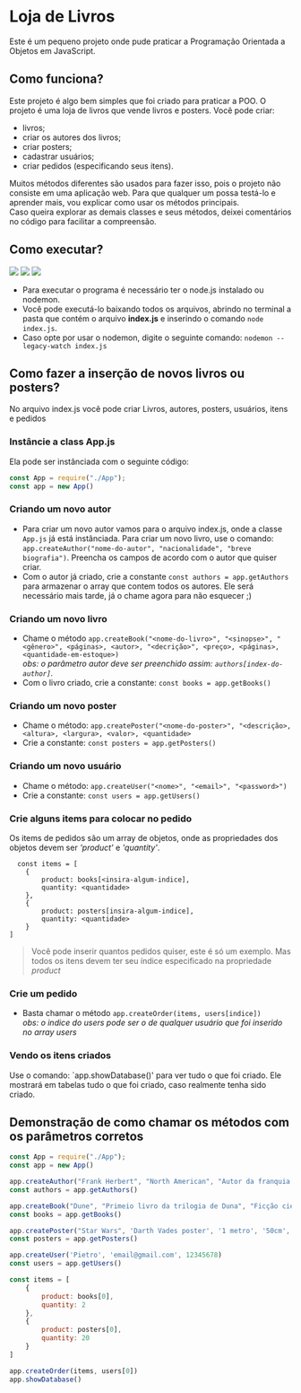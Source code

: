 # Loja de Livros
Este é um pequeno projeto onde pude praticar a Programação Orientada a Objetos em JavaScript. 
## Como funciona?
Este projeto é algo bem simples que foi criado para praticar a POO. O projeto é uma loja de livros que vende livros e posters. Você pode criar:
+ livros;
+ criar os autores dos livros;
+ criar posters;
+ cadastrar usuários;
+ criar pedidos (especificando seus itens).<br>

Muitos métodos diferentes são usados para fazer isso, pois o projeto não consiste em uma aplicação web. Para que qualquer um possa testá-lo e aprender mais, vou explicar como usar os métodos principais. <br>
Caso queira explorar as demais classes e seus métodos, deixei comentários no código para facilitar a compreensão. <br>
## Como executar?
![](https://img.shields.io/badge/node.js-node?style=flat&logo=node.js&labelColor=%23000&color=%2384D82A_)
![](https://img.shields.io/badge/JavaScript-js?style=flat&logo=javascript&labelColor=%23000&color=%23F1CE05)
![](https://img.shields.io/badge/nodemon-js?style=flat&logo=nodemon&labelColor=%23fff&color=%232E2E2D)
+ Para executar o programa é necessário ter o node.js instalado ou nodemon. 
+ Você pode executá-lo baixando todos os arquivos, abrindo no terminal a pasta que contém o arquivo **index.js** e inserindo o comando `node index.js`. 
+ Caso opte por usar o nodemon, digite o seguinte comando: `nodemon --legacy-watch index.js`

## Como fazer a inserção de novos livros ou posters? 
No arquivo index.js você pode criar Livros, autores, posters, usuários, itens e pedidos

### Instâncie a class App.js
Ela pode ser instânciada com o seguinte código: 
```js
const App = require("./App");
const app = new App()
```

### Criando um novo autor
- Para criar um novo autor vamos para o arquivo index.js, onde a classe `App.js` já está instânciada. Para criar um novo livro, use o comando: `app.createAuthor("nome-do-autor", "nacionalidade", "breve biografia")`. Preencha os campos de acordo com o autor que quiser criar. <br>
- Com o autor já criado, crie a constante `const authors = app.getAuthors` para armazenar o array que contem todos os autores. Ele será necessário mais tarde, já o chame agora para não esquecer ;)

### Criando um novo livro
- Chame o método `app.createBook("<nome-do-livro>", "<sinopse>", "<gênero>", <páginas>, <autor>, "<decrição>", <preço>, <páginas>, <quantidade-em-estoque>)`<br>
*obs: o parâmetro autor deve ser preenchido assim: `authors[index-do-author]`.* <br>
- Com o livro criado, crie a constante: `const books = app.getBooks()`

### Criando um novo poster
- Chame o método: `app.createPoster("<nome-do-poster>", "<descrição>, <altura>, <largura>, <valor>, <quantidade>` <br>
- Crie a constante: `const posters = app.getPosters()`

### Criando um novo usuário
- Chame o método: `app.createUser("<nome>", "<email>", "<password>")`
- Crie a constante: `const users = app.getUsers()`

### Crie alguns items para colocar no pedido
Os items de pedidos são um array de objetos, onde as propriedades dos objetos devem ser *'product'* e *'quantity'*.
```
  const items = [
    {
        product: books[<insira-algum-indice],
        quantity: <quantidade>
    },
    {
        product: posters[insira-algum-indice],
        quantity: <quantidade>
    }
]
```
> Você pode inserir quantos pedidos quiser, este é só um exemplo. Mas todos os itens devem ter seu índice especificado na propriedade *product*<br>
### Crie um pedido
- Basta chamar o método `app.createOrder(items, users[indice])` <br>
*obs: o indice do users pode ser o de qualquer usuário que foi inserido no array users*
### Vendo os itens criados
Use o comando: `app.showDatabase()' para ver tudo o que foi criado. Ele mostrará em tabelas tudo o que foi criado, caso realmente tenha sido criado. 

## Demonstração de como chamar os métodos com os parâmetros corretos
```js
const App = require("./App");
const app = new App()

app.createAuthor("Frank Herbert", "North American", "Autor da franquia revolucionária da ficção científica chamada DUNE")
const authors = app.getAuthors()

app.createBook("Dune", "Primeio livro da trilogia de Duna", "Ficção científica e Aventura", "804", authors[0], '...', 300, 40)
const books = app.getBooks()

app.createPoster("Star Wars", 'Darth Vades poster', '1 metro', '50cm', 49.90, 40)
const posters = app.getPosters()

app.createUser('Pietro', 'email@gmail.com', 12345678)
const users = app.getUsers()

const items = [
    {
        product: books[0],
        quantity: 2
    },
    {
        product: posters[0],
        quantity: 20
    }
]

app.createOrder(items, users[0])
app.showDatabase()
```
